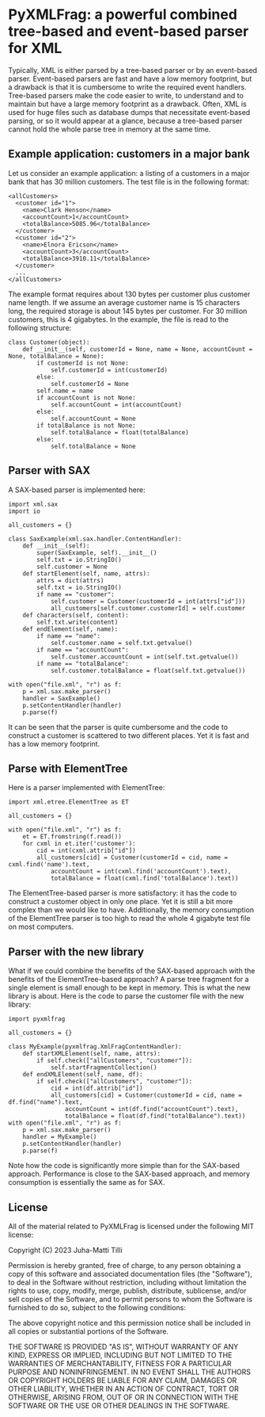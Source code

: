 # PyXMLFrag: a powerful combined tree-based and event-based parser for XML

Typically, XML is either parsed by a tree-based parser or by an event-based parser. Event-based parsers are fast and have a low memory footprint, but a drawback is that it is cumbersome to write the required event handlers. Tree-based parsers make the code easier to write, to understand and to maintain but have a large memory footprint as a drawback. Often, XML is used for huge files such as database dumps that necessitate event-based parsing, or so it would appear at a glance, because a tree-based parser cannot hold the whole parse tree in memory at the same time.

## Example application: customers in a major bank

Let us consider an example application: a listing of a customers in a major bank that has 30 million customers. The test file is in the following format:

```
<allCustomers>
  <customer id="1">
    <name>Clark Henson</name>
    <accountCount>1</accountCount>
    <totalBalance>5085.96</totalBalance>
  </customer>
  <customer id="2">
    <name>Elnora Ericson</name>
    <accountCount>3</accountCount>
    <totalBalance>3910.11</totalBalance>
  </customer>
  ...
</allCustomers>
```

The example format requires about 130 bytes per customer plus customer name length. If we assume an average customer name is 15 characters long, the required storage is about 145 bytes per customer. For 30 million customers, this is 4 gigabytes. In the example, the file is read to the following structure:

```
class Customer(object):
    def __init__(self, customerId = None, name = None, accountCount = None, totalBalance = None):
        if customerId is not None:
            self.customerId = int(customerId)
        else:
            self.customerId = None
        self.name = name
        if accountCount is not None:
            self.accountCount = int(accountCount)
        else:
            self.accountCount = None
        if totalBalance is not None:
            self.totalBalance = float(totalBalance)
        else:
            self.totalBalance = None
```

## Parser with SAX

A SAX-based parser is implemented here:

```
import xml.sax
import io

all_customers = {}

class SaxExample(xml.sax.handler.ContentHandler):
    def __init__(self):
        super(SaxExample, self).__init__()
        self.txt = io.StringIO()
        self.customer = None
    def startElement(self, name, attrs):
        attrs = dict(attrs)
        self.txt = io.StringIO()
        if name == "customer":
            self.customer = Customer(customerId = int(attrs["id"]))
            all_customers[self.customer.customerId] = self.customer
    def characters(self, content):
        self.txt.write(content)
    def endElement(self, name):
        if name == "name":
            self.customer.name = self.txt.getvalue()
        if name == "accountCount":
            self.customer.accountCount = int(self.txt.getvalue())
        if name == "totalBalance":
            self.customer.totalBalance = float(self.txt.getvalue())

with open("file.xml", "r") as f:
    p = xml.sax.make_parser()
    handler = SaxExample()
    p.setContentHandler(handler)
    p.parse(f)
```

It can be seen that the parser is quite cumbersome and the code to construct a customer is scattered to two different places. Yet it is fast and has a low memory footprint.

## Parse with ElementTree

Here is a parser implemented with ElementTree:

```
import xml.etree.ElementTree as ET

all_customers = {}

with open("file.xml", "r") as f:
    et = ET.fromstring(f.read())
    for cxml in et.iter('customer'):
        cid = int(cxml.attrib["id"])
        all_customers[cid] = Customer(customerId = cid, name = cxml.find('name').text,
            accountCount = int(cxml.find('accountCount').text),
            totalBalance = float(cxml.find('totalBalance').text))
```

The ElementTree-based parser is more satisfactory: it has the code to construct a customer object in only one place. Yet it is still a bit more complex than we would like to have. Additionally, the memory consumption of the ElementTree parser is too high to read the whole 4 gigabyte test file on most computers.

## Parser with the new library

What if we could combine the benefits of the SAX-based approach with the benefits of the ElementTree-based approach? A parse tree fragment for a single <customer> element is small enough to be kept in memory. This is what the new library is about. Here is the code to parse the customer file with the new library:

```
import pyxmlfrag

all_customers = {}

class MyExample(pyxmlfrag.XmlFragContentHandler):
    def startXMLElement(self, name, attrs):
        if self.check(["allCustomers", "customer"]):
            self.startFragmentCollection()
    def endXMLElement(self, name, df):
        if self.check(["allCustomers", "customer"]):
            cid = int(df.attrib["id"])
            all_customers[cid] = Customer(customerId = cid, name = df.find("name").text,
                accountCount = int(df.find("accountCount").text),
                totalBalance = float(df.find("totalBalance").text))
with open("file.xml", "r") as f:
    p = xml.sax.make_parser()
    handler = MyExample()
    p.setContentHandler(handler)
    p.parse(f)
```

Note how the code is significantly more simple than for the SAX-based approach. Performance is close to the SAX-based approach, and memory consumption is essentially the same as for SAX.

## License

All of the material related to PyXMLFrag is licensed under the following MIT license:

Copyright (C) 2023 Juha-Matti Tilli

Permission is hereby granted, free of charge, to any person obtaining a copy of
this software and associated documentation files (the "Software"), to deal in
the Software without restriction, including without limitation the rights to
use, copy, modify, merge, publish, distribute, sublicense, and/or sell copies
of the Software, and to permit persons to whom the Software is furnished to do
so, subject to the following conditions:

The above copyright notice and this permission notice shall be included in all
copies or substantial portions of the Software.

THE SOFTWARE IS PROVIDED "AS IS", WITHOUT WARRANTY OF ANY KIND, EXPRESS OR
IMPLIED, INCLUDING BUT NOT LIMITED TO THE WARRANTIES OF MERCHANTABILITY,
FITNESS FOR A PARTICULAR PURPOSE AND NONINFRINGEMENT. IN NO EVENT SHALL THE
AUTHORS OR COPYRIGHT HOLDERS BE LIABLE FOR ANY CLAIM, DAMAGES OR OTHER
LIABILITY, WHETHER IN AN ACTION OF CONTRACT, TORT OR OTHERWISE, ARISING FROM,
OUT OF OR IN CONNECTION WITH THE SOFTWARE OR THE USE OR OTHER DEALINGS IN THE
SOFTWARE.

